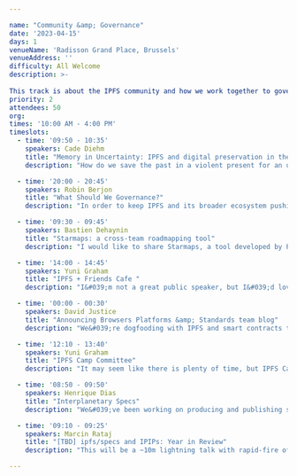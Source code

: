 ```yaml
---

name: "Community &amp; Governance"
date: '2023-04-15'
days: 1
venueName: 'Radisson Grand Place, Brussels'
venueAddress: ''
difficulty: All Welcome
description: >-
  
This track is about the IPFS community and how we work together to govern IPFS standards and our broader ecosystem: specifications, community organizing, and dweb policy &amp; regulation. What&#039;s the latest on the IPFS protocol and governance? What specific problems do we face regarding existing regulation? How can we have better local communities? How do we make the dweb a robust, sustainable commons?
priority: 2
attendees: 50
org: 
times: '10:00 AM - 4:00 PM'
timeslots:
  - time: '09:50 - 10:35'
    speakers: Cade Diehm
    title: "Memory in Uncertainty: IPFS and digital preservation in the multi-crisis present"
    description: "How do we save the past in a violent present for an uncertain future? How does IPFS challenge, strengthen or endanger digital archival efforts? How is IPFS vulnerable to weaponised design? This talk presents the findings of the 2022 Filecoin-supported collaboration between New Design Congress and Webrecorder, highlighting how the DWeb landscape, its technologies and institutions are out of step with the realities of rising instability and complexity of the 21st century -- and what we can do today to begin to address these problems. "

  - time: '20:00 - 20:45'
    speakers: Robin Berjon
    title: "What Should We Governance?"
    description: "In order to keep IPFS and its broader ecosystem pushing in a direction that benefits all people, to support impactful collective action and ownership, and to avoid it being captured by larger players we need to deploy matching governance capabilities. The goal of this workshop is to produce a list of issues and pain points regarding governance of the IPFS ecosystem and to use that as a launching point for work on building robust cooperation."

  - time: '09:30 - 09:45'
    speakers: Bastien Dehaynin
    title: "Starmaps: a cross-team roadmapping tool"
    description: "I would like to share Starmaps, a tool developed by Protocol Labs that is designed for roadmapping based on Github issues. It is especially good to render cross-teams/projects roadmaps, which is perfect to improve visibility inside the network and communicate dependencies more easily. We have started using it at Fission, and our goal is to have as many projects as possible from the PLN to be rendered in a single Starmaps in which you could navigate and look at the dependencies between projects.I think I would need 5-10 minutes (questions aside) to present this."

  - time: '14:00 - 14:45'
    speakers: Yuni Graham
    title: "IPFS + Friends Cafe "
    description: "I&#039;m not a great public speaker, but I&#039;d love a discussion circle or signup of people interested or who can commit to organizing IPFS + Friends Cafe community events in their city. miwa (PL) can sponsor a coffeeshop / popup, assist with logistical organization and coordinate some speakers from PL. These folks would have to commit to at least 2x a year perhaps distributed equidistant between IPFS Thing and IPFS Camp to help keep up the momentum in between our two largest IPFS events of the year. The goal is to grow the community, so ultimately miwa would step away and these can be self run. ex: EthCC is fast approaching, would love someone local to commit to organizing content for a one day or half day IPFS + Friends event. At any rate, I&#039;m down to help Boris with what he needs for the Community track. "

  - time: '00:00 - 00:30'
    speakers: David Justice
    title: "Announcing Browsers Platforms &amp; Standards team blog"
    description: "We&#039;re dogfooding with IPFS and smart contracts to run the blog for Browsers Platforms and Standards team. We&#039;ve built a new pattern to deploy apps with verified authors and content."

  - time: '12:10 - 13:40'
    speakers: Yuni Graham
    title: "IPFS Camp Committee"
    description: "It may seem like there is plenty of time, but IPFS Camp is scheduled for later this fall and a large event such as IPFS Camp, needs quite a bit of planning runway. We need volunteers to be a part of the (content) planning committee. This would require significant investment in terms of time and energy, but you will be rewarding the IPFS Community with a spectacular, well planned event and set us up for future IPFS Camp successes. Additionally, let&#039;s think ahead on what content we know we&#039;d like to see, new ares of discussion we think could bridge over to bring in new faces, and companies we&#039;d like to see there who may not have joined in the past. Is there something from last year you&#039;d like to see expanded upon? Let&#039;s talk. "

  - time: '08:50 - 09:50'
    speakers: Henrique Dias
    title: "Interplanetary Specs"
    description: "We&#039;ve been working on producing and publishing standards for the stack. This is a quick overview of what we have and where we&#039;re at. What else should we be doing in this space?"

  - time: '09:10 - 09:25'
    speakers: Marcin Rataj
    title: "[TBD] ipfs/specs and IPIPs: Year in Review"
    description: "This will be a ~10m lightning talk with rapid-fire of IPIPs and specs work that happened since we announced IPIP process year ago in Iceland."

---
```

